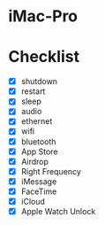 # iMac-Pro


# Checklist
* [x] shutdown
* [x] restart
* [x] sleep
* [x] audio
* [x] ethernet
* [x] wifi
* [x] bluetooth
* [x] App Store
* [x] Airdrop
* [x] Right Frequency
* [x] iMessage
* [x] FaceTime
* [x] iCloud
* [x] Apple Watch Unlock
